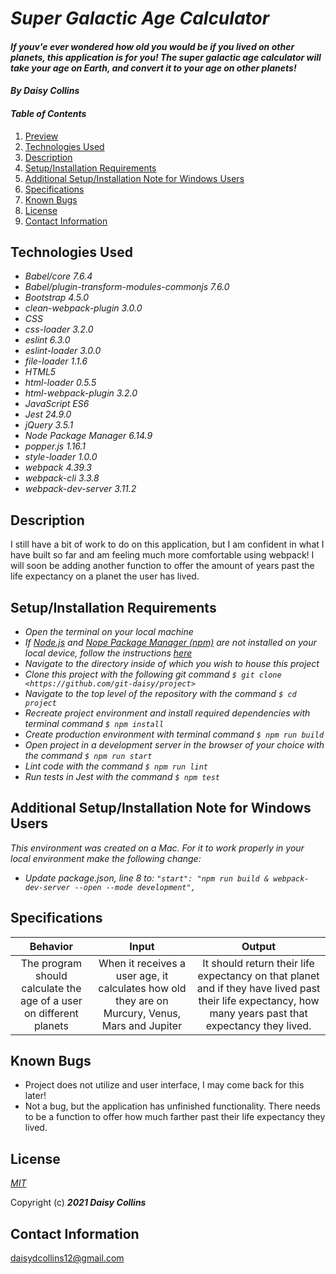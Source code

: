 
# _Super Galactic Age Calculator_

#### _If youv'e ever wondered how old you would be if you lived on other planets, this application is for you! The super galactic age calculator will take your age on Earth, and convert it to your age on other planets!_

#### _By **Daisy Collins**_

#### _Table of Contents_

1. [Preview](#preview)
2. [Technologies Used](#technologies)
3. [Description](#description)
4. [Setup/Installation Requirements](#setup)
5. [Additional Setup/Installation Note for Windows Users](#windows)
6. [Specifications](#specs)
7. [Known Bugs](#bugs)
8. [License](#license)
9. [Contact Information](#contact)


## Technologies Used <a id="technologies"></a>

* _Babel/core 7.6.4_
* _Babel/plugin-transform-modules-commonjs 7.6.0_
* _Bootstrap 4.5.0_
* _clean-webpack-plugin 3.0.0_
* _CSS_
* _css-loader 3.2.0_
* _eslint 6.3.0_
* _eslint-loader 3.0.0_
* _file-loader 1.1.6_
* _HTML5_
* _html-loader 0.5.5_
* _html-webpack-plugin 3.2.0_
* _JavaScript ES6_
* _Jest 24.9.0_
* _jQuery 3.5.1_
* _Node Package Manager 6.14.9_
* _popper.js 1.16.1_
* _style-loader 1.0.0_
* _webpack 4.39.3_
* _webpack-cli 3.3.8_
* _webpack-dev-server 3.11.2_

## Description <a id="description"></a>
  I still have a bit of work to do on this application, but I am confident in what I have built so far and am feeling much more comfortable using webpack! I will soon be adding another function to offer the amount of years past the life expectancy on a planet the user has lived.


## Setup/Installation Requirements <a id="setup"></a>

* _Open the terminal on your local machine_
* _If [Node.js](https://nodejs.org/en/) and [Nope Package Manager (npm)](https://www.npmjs.com/) are not installed on your local device, follow the instructions [here](https://www.learnhowtoprogram.com/intermediate-javascript/getting-started-with-javascript/installing-node-js)_
* _Navigate to the directory inside of which you wish to house this project_
* _Clone this project with the following git command `$ git clone <https://github.com/git-daisy/project>`_
* _Navigate to the top level of the repository with the command `$ cd project`_
* _Recreate project environment and install required dependencies with terminal command `$ npm install`_
* _Create production environment with terminal command `$ npm run build`_
* _Open project in a development server in the browser of your choice with the command `$ npm run start`_
* _Lint code with the command `$ npm run lint`_
* _Run tests in Jest with the command `$ npm test`_

## Additional Setup/Installation Note for Windows Users <a id="windows"></a>

_This environment was created on a Mac. For it to work properly in your local environment make the following change:_
* _Update package.json, line 8 to: `"start": "npm run build & webpack-dev-server --open --mode development",`_

## Specifications <a id="specs"></a>

| Behavior | Input | Output |
|:---:|:---:|:---:|
| The program should calculate the age of a user on different planets | When it receives a user age, it calculates how old they are on Murcury, Venus, Mars and Jupiter | It should return their life expectancy on that planet and if they have lived past their life expectancy, how many years past that expectancy they lived. |

## Known Bugs <a id="bugs"></a>
* Project does not utilize and user interface, I may come back for this later!
* Not a bug, but the application has unfinished functionality. There needs to be a function to offer how much farther past their life expectancy they lived.


## License <a id="license"></a>
*[MIT](https://choosealicense.com/licenses/mit/)*

Copyright (c) **_2021 Daisy Collins_**

## Contact Information <a id="contact"></a>
daisydcollins12@gmail.com